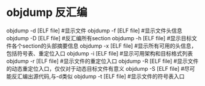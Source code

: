 # objdump 反汇编

objdump -d [ELF file]    #显示文件
objdump -f [ELF file]    #显示文件头信息
objdump -D [ELF file]    #反汇编所有section
objdump -h [ELF file]    #显示目标文件各个section的头部摘要信息
objdump -x [ELF file]    #显示所有可用的头信息，包括符号表、重定位入口
objdump -i [ELF file]    #显示可用架构和目标格式列表
objdump -r [ELF file]    #显示文件的重定位入口
objdump -R [ELF file]    #显示文件的动态重定位入口，仅仅对于动态目标文件有意义
objdump -S [ELF file]    #尽可能反汇编出源代码,与-d类似
objdump -t [ELF file]    #显示文件的符号表入口
